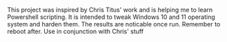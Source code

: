 This project was inspired by Chris Titus' work and is helping me to learn Powershell scripting. It is intended to tweak Windows 10 and 11 operating system and harden them. 
The results are noticable once run.
Remember to reboot after.
Use in conjunction with Chris' stuff
